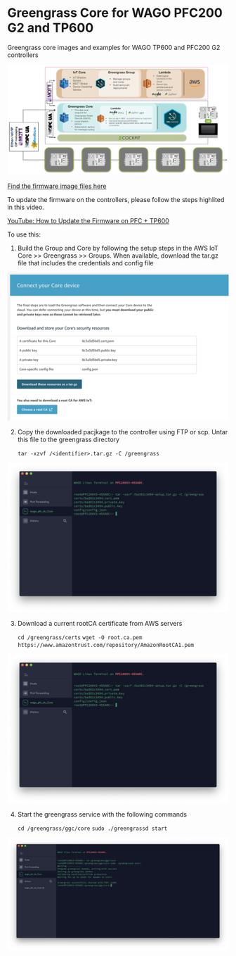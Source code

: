 [1]: https://www.dropbox.com/sh/agx15xqa4kw8kwb/AAAELJxQZjbPbZTgWzb74xiza?dl=0
[2]: https://www.youtube.com/watch?v=6CxdrmHIIMo

# Greengrass Core for WAGO PFC200 G2 and TP600

Greengrass core images and examples for WAGO TP600 and PFC200 G2 controllers

![Image of GGC creation](./images/image1.png)

[Find the firmware image files here][1]

To update the firmware on the controllers, please follow the steps highlited in this video.

[YouTube: How to Update the Firmware on PFC + TP600][2]

To use this:

1. Build the Group and Core by following the setup steps in the AWS IoT Core >> Greengrass >> Groups.  When available, download the tar.gz file that includes the credentials and config file

![Image of GGC creation](./images/image2.png)

2. Copy the downloaded pacjkage to the controller using FTP or scp.  Untar this file to the greengrass directory
    
    `tar -xzvf /<identifier>.tar.gz -C /greengrass`

![Extract the credentials and config to the /greengrass directory](./images/image3.png)

3. Download a current rootCA certificate from AWS servers
    
    `cd /greengrass/certs`
    `wget -O root.ca.pem https://www.amazontrust.com/repository/AmazonRootCA1.pem`

![Image of GGC creation](./images/image3.png)

4. Start the greengrass service with the following commands
    
    `cd /greengrass/ggc/core`
    `sudo ./greengrassd start`

![Image of GGC creation](./images/image5.png)
